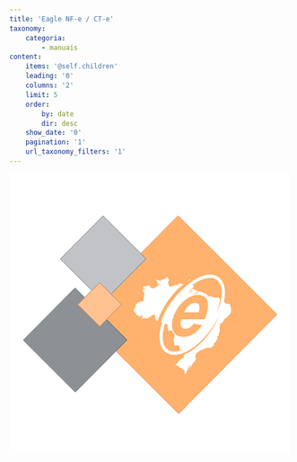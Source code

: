 ```yaml
---
title: 'Eagle NF-e / CT-e'
taxonomy:
    categoria:
        - manuais
content:
    items: '@self.children'
    leading: '0'
    columns: '2'
    limit: 5
    order:
        by: date
        dir: desc
    show_date: '0'
    pagination: '1'
    url_taxonomy_filters: '1'
---
```


![Logo Eagle NF-e / CT-e](logo_eagle_emissor.png)
